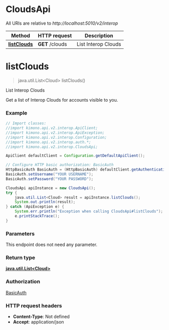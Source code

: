 # CloudsApi

All URIs are relative to *http://localhost:5010/v2/interop*

Method | HTTP request | Description
------------- | ------------- | -------------
[**listClouds**](CloudsApi.md#listClouds) | **GET** /clouds | List Interop Clouds


<a name="listClouds"></a>
# **listClouds**
> java.util.List&lt;Cloud&gt; listClouds()

List Interop Clouds

Get a list of Interop Clouds for accounts visible to you.

### Example
```java
// Import classes:
//import kimono.api.v2.interop.ApiClient;
//import kimono.api.v2.interop.ApiException;
//import kimono.api.v2.interop.Configuration;
//import kimono.api.v2.interop.auth.*;
//import kimono.api.v2.interop.CloudsApi;

ApiClient defaultClient = Configuration.getDefaultApiClient();

// Configure HTTP basic authorization: BasicAuth
HttpBasicAuth BasicAuth = (HttpBasicAuth) defaultClient.getAuthentication("BasicAuth");
BasicAuth.setUsername("YOUR USERNAME");
BasicAuth.setPassword("YOUR PASSWORD");

CloudsApi apiInstance = new CloudsApi();
try {
    java.util.List<Cloud> result = apiInstance.listClouds();
    System.out.println(result);
} catch (ApiException e) {
    System.err.println("Exception when calling CloudsApi#listClouds");
    e.printStackTrace();
}
```

### Parameters
This endpoint does not need any parameter.

### Return type

[**java.util.List&lt;Cloud&gt;**](Cloud.md)

### Authorization

[BasicAuth](../README.md#BasicAuth)

### HTTP request headers

 - **Content-Type**: Not defined
 - **Accept**: application/json

